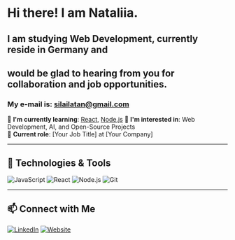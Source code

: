 # Hi there! I am Nataliia.
## I am studying Web Development, currently reside in Germany and 
## would be glad to hearing from you for collaboration and job opportunities. 
### My e-mail is: silailatan@gmail.com

🌱 **I'm currently learning**: [React](https://reactjs.org/), [Node.js](https://nodejs.org/) 
🚀 **I'm interested in**: Web Development, AI, and Open-Source Projects  
💼 **Current role**: [Your Job Title] at [Your Company]  

---

## 🔧 Technologies & Tools

![JavaScript](https://img.shields.io/badge/-JavaScript-F7DF1E?logo=javascript&logoColor=white&style=flat)
![React](https://img.shields.io/badge/-React-61DAFB?logo=react&logoColor=white&style=flat)
![Node.js](https://img.shields.io/badge/-Node.js-339933?logo=node.js&logoColor=white&style=flat)
![Git](https://img.shields.io/badge/-Git-F05032?logo=git&logoColor=white&style=flat)

---

## 📫 Connect with Me

[![LinkedIn](https://img.shields.io/badge/-LinkedIn-blue?logo=linkedin&logoColor=white&style=flat)](https://linkedin.com/in/yourprofile)
[![Website](https://img.shields.io/badge/-Portfolio-000000?logo=code&logoColor=white&style=flat)](https://yourwebsite.com)
